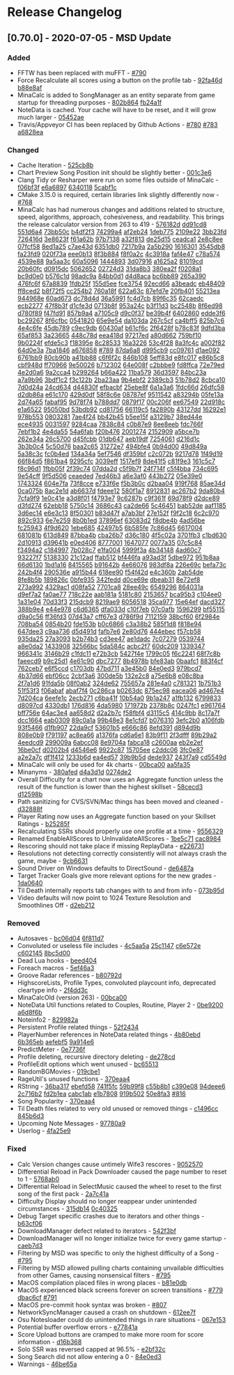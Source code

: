 # Release Changelog


## [0.70.0] - 2020-07-05 - MSD Update

### Added
- FFTW has been replaced with muFFT - [#790](../../../pull/790)
- Force Recalculate all scores using a button on the profile tab - [92fa46d](../../../commit/92fa46d3b102abc8b405c0dec530da210b80bf32) [b88e8af](../../../commit/b88e8afdff995a91c7d7dfbf0a6d5427ee0b434d)
- MinaCalc is added to SongManager as an entity separate from game startup for threading purposes - [802b864](../../../commit/802b864005d569134ccb75803ce6e623fabb74c3) [fb24a1f](../../../commit/fb24a1f8c9fa7bc000bf07f9ddce977598d0f385) 
- NoteData is cached. Your cache will have to be reset, and it will grow much larger - [05452ae](../../../commit/05452ae53893e3534f4b8a88511118ea27c8da3c)
- Travis/Appveyor CI has been replaced by Github Actions - [#780](../../../pull/780) [#783](../../../pull/783) [a6828ea](../../../commit/a6828ea45242d319795e9ccba84c1280956fadde)

### Changed
- Cache Iteration - [525cb8b](../../../commit/525cb8bc7b87bfdeb08ab3981096eb56bed5c9f4)
- Chart Preview Song Position init should be slightly better - [001c3e6](../../../commit/001c3e68ca0157661df79dcfd156109345219da2)
- Clang Tidy or Resharper were run on some files outside of MinaCalc - [f06bf3f](../../../commit/f06bf3f296cecc54fdce40ab943b7ee7a3c17414) [e6a6897](../../../commit/e6a6897ededb919a4e1ef0174f0771be71636524) [6340118](../../../commit/6340118f92073936a3cce05f34b4f1571109a813) [5cabf1c](../../../commit/5cabf1c7701695b4d874063ead8bd2b49dc834e8)
- CMake 3.15.0 is required, certain libraries link slightly differently now - [#768](../../../pull/768)
- MinaCalc has had numerous changes and additions related to structure, speed, algorithms, approach, cohesiveness, and readability. This brings the release calculator version from 263 to 419 - [576182d](../../../commit/576182dc414e343dcd1a779d87e75a95bf82479d) [dd91cd8](../../../commit/dd91cd8c30a2f63b2a2dc42a74adfe38ace05d9c) [551d6a4](../../../commit/551d6a43be76c5606dc210b76264066fcffd3f5b) [73bb50c](../../../commit/73bb50c9e1e707ce9f32c52c180c559578af6c34) [b4df2f3](../../../commit/b4df2f3240916b7a5bc1041e5a1c2ea826ff8ac9) [74299a4](../../../commit/74299a4fae865125be6ba207649b17962cce8084) [af2eb24](../../../commit/af2eb24c1d31da0f914cba077556b78052906994) [1deb775](../../../commit/1deb775035d4b841142b3b739716321d2e87c59c) [2109e22](../../../commit/2109e22ba22fdc504cf8f2383c5735b2a39c75b3) [3bb23fd](../../../commit/3bb23fd8d6f3a0252a591faf1d48e8394d65a2ec) [726416d](../../../commit/726416d8b4818f457508c1846ffa35ac7cfa9916) [3e8623f](../../../commit/3e8623f6f7ff684f84b90e330d6eef50ce599f91) [f61a62b](../../../commit/f61a62b5198caef150d254c144279e00b426f3f7) [97b7138](../../../commit/97b7138d1b9c75080ca2a25404600140b350a7f0) [a32f813](../../../commit/a32f813929d6770ff6ecbed8f985c12fd0530a4d) [de25d15](../../../commit/de25d1502b23aa23f31f7bb3bce20d491f14afd9) [ceadca1](../../../commit/ceadca1ed03326a0b3ab077001e38aae65b05192) [2e8c8ee](../../../commit/2e8c8ee27bc6065aebd4aca5214d428f78576f31) [07fcf58](../../../commit/07fcf582e956fc46b041b2af127d535c5650651f) [8ed1a25](../../../commit/8ed1a25159d0af78c6d4dc27e495593da2d7afbe) [c7ae43d](../../../commit/c7ae43d66878b8d179f0d529aa86d982154538e5) [6351db0](../../../commit/6351db052d205660db831c76a55db8d657ba860a) [7217b9a](../../../commit/7217b9aba0d3dfcfd307ebc5aba0c1b58a22fcf3) [2a5b290](../../../commit/2a5b290cbefc04b4acc3bc32e295ab0d866f6245) [1616301](../../../commit/1616301d33f1890cd2fe7ffe9c6745b82b3e6fae) [3545db8](../../../commit/3545db8706f0af1b925a2a354706e60aee335a20) [fa23fd9](../../../commit/fa23fd9d79c147fcc57625a52825699665e5db31) [020f73a](../../../commit/020f73aadf321646be20d04951c3b852f79374e0) [eee0b13](../../../commit/eee0b131ee35ea0a0706561f0d0373d0969e856f) [8f3b884](../../../commit/8f3b8845ecd23dfc9fd5a64f8a58d46f55c3fb92) [f8f0a2c](../../../commit/f8f0a2cc6a9de18d2baf7237d707912c15dfef75) [4c3918a](../../../commit/4c3918aeabc662cfef4bb15db37684386a7c8328) [faf4e47](../../../commit/faf4e47c23a5d33324a7ef75fdea37a7f13d93ac) [c78a574](../../../commit/c78a5744a1c1baa91913bdf42fe174d7803500f0) [4539e88](../../../commit/4539e88ac4f23361fc42a621d3a9f1eac11956d1) [9a5aa3c](../../../commit/9a5aa3c8ea7ec742e39688bba279dba388184fb1) [60a5096](../../../commit/60a50968da0cab614689d15e9b9e7e01aae00f64) [1444893](../../../commit/144489311c4407078f0fcb968fd6ad525a70d28c) [3d07916](../../../commit/3d0791614112c88909d467ba21a5ae3f6a7fe584) [a1625a2](../../../commit/a1625a2ce383684300925efacbc89a5842ea91ed) [81019cd](../../../commit/81019cdb1d9b98bd7b92715911aa5c8b790edb2e) [20b60fc](../../../commit/20b60fcc5db4b712fdebafaf0b63772b97ca593f) [d0915dc](../../../commit/d0915dc0cdff8346533b2fbd13e45bbcf21c27f0) [5062652](../../../commit/5062652171469da67feda08a955f520f117453ac) [02724d3](../../../commit/02724d3bb65b7c2687cf821b1597e1080fe69578) [31da8b3](../../../commit/31da8b3de8156330cfd0f9e28fe1b6358adba325) [380ea2f](../../../commit/380ea2fc4e81fbd67ecdd182beab8e6fbdc1bd5d) [f0208a1](../../../commit/f0208a1bc0ae0facaa5552f67dec4e7da27ab1ce) [bc9d0e0](../../../commit/bc9d0e097f4aa14f49984fa54cf8139ebaacf0ba) [b576c1d](../../../commit/b576c1d5910f618367d048e6e33bc450de990180) [98adc9a](../../../commit/98adc9a513eea8b551e86239a83070a9a1b8c452) [84bb0d1](../../../commit/84bb0d156ff86054267654c62e508edeb2303089) [d4d8aca](../../../commit/d4d8aca935e0c3f7a4a004506ef782b369ee1e8a) [bc6bb89](../../../commit/bc6bb899aa8aebb4e78c202d2d31a7aed86549a9) [265a390](../../../commit/265a390e84da1eea5e0bce06f47e6a228114a280) [476fc6f](../../../commit/476fc6ff45f116d74312669db1e1c927e2d6f676) [67a8839](../../../commit/67a88395026a84597d2c5f34565a97171030e4a1) [1fdb25f](../../../commit/1fdb25fc84e4731444b68affc80bc3aaa367e6b3) [155d5ee](../../../commit/155d5ee77e8927e4b0843c18fdf6b3863461868d) [fce3754](../../../commit/fce3754066d710f08d51b5bbc04b546b1415419a) [92ecd66](../../../commit/92ecd66d0f2802c827b6b44a4c76379884264403) [a3beadc](../../../commit/a3beadc1c5561b1d04df6b476c61a5bb8747f19e) [eb48409](../../../commit/eb484094fd2e41ae6fc1f810f687e574e6181239) [ff8ced2](../../../commit/ff8ced2f964dbb736fe7402f52739be9dc3359ce) [b8f72f5](../../../commit/b8f72f596f0306c2e2cd5da0f9a5f84f9ce4423f) [cc254b2](../../../commit/cc254b23ee8ba83eb7cff7e84cef1c84db17c7e2) [760a18f](../../../commit/760a18fa2232a39326687370138e58e0905f41e7) [622a63c](../../../commit/622a63c890ce106e3bda1fa0390de88042843983) [87efd7e](../../../commit/87efd7e3160c80b8a105a09ba794241dbd49bf12) [20fb401](../../../commit/20fb401cb66b928f48f2ddcdec7d28fcb257b392) [55213ea](../../../commit/55213eadb1bbf604f35a507a736b064ca0a3ab1f) [944968e](../../../commit/944968e3c0a662289fd283f3bc5ff58241d406a8) [60ad673](../../../commit/60ad67309bd56f618ed405077b62bf10e27621c1) [dc78d4d](../../../commit/dc78d4d692ab791f28264f1bb7848cb4f1c4f94c) [36a5991](../../../commit/36a5991b08bb8c5161158fbfb314524ce97dc6e9) [fc4d7cb](../../../commit/fc4d7cba34cf72eacdb378595004966c59565309) [89f6c35](../../../commit/89f6c35c642273c4d6e22031c2d146bfc2e460bd) [62caedc](../../../commit/62caedc5bf4eb5f009bf6ace09a7277ceb15f8c0) [ecb2277](../../../commit/ecb227727ef9af39f50c92b7230b51dca6ee432c) [47f8b3f](../../../commit/47f8b3fb2b47a96827f763b52fd5e31bbda85db8) [d1cfe3d](../../../commit/d1cfe3d48e437183475d14e471b50986de75cb37) [0713b8f](../../../commit/0713b8fbb26f152767a59d5ea6d7d9e6e8171d52) [953a24c](../../../commit/953a24cf79ea0ce234ca1b56ed9d5cde7198a959) [b3f11d3](../../../commit/b3f11d3419d115647a889d0203ccb411ddcfb8f7) [bc2548b](../../../commit/bc2548b9155e7d4283c48923eda8d08f40d35a4d) [8f6ed98](../../../commit/8f6ed98e87afdf1b22453bdb75d7a7fcf748cbca) [d780f89](../../../commit/d780f895250756672ca31bbf92985c68e3614bbb) [f47fd91](../../../commit/f47fd91811065b92ed359e54e0aa5bab3087ccc6) [857b9a4](../../../commit/857b9a4f4b8ff681cb990dcba5596150cfe9a7fd) [a7105c9](../../../commit/a7105c952dbb5bc274eca87612359b08232682ad) [d9c0f37](../../../commit/d9c0f373c1435688984a9421ceed2794fbf54e97) [be39b4f](../../../commit/be39b4f92b1c73fc3faaf1401f221150872fb385) [6402860](../../../commit/6402860b1323cdae63602f3cba0a978528f41707) [edde3f6](../../../commit/edde3f6ca3ef648f4346615d06d430f1fdc1044d) [bc29267](../../../commit/bc29267b5bbd3e994002ed9e3de7ff3ae5adfdae) [8f6cfbc](../../../commit/8f6cfbcf7b9d816d18df08fe0815facb780b4488) [0541820](../../../commit/054182045431986a8d180f4e29995018821bc441) [65e9e54](../../../commit/65e9e548a4dff3be847a5b2c15fe1decb381c1f6) [da103da](../../../commit/da103da735a28408602ad01f08baff44320bb406) [267c5cf](../../../commit/267c5cf403e4c3a5ef1278395a8e48ff9b60c56c) [ca4bff5](../../../commit/ca4bff57df97d7874e4a73a8bf6023cf0f5402cb) [825b7c6](../../../commit/825b7c6aced8a5746cb7a8720dcbc5b7513b7fb4) [4e4c6fe](../../../commit/4e4c6fee6b9a4884ceff5dd4f936e71dec1626a2) [45db789](../../../commit/45db7890a005030ea9acbf8d8b64a7c3a788c7f2) [c9ec9db](../../../commit/c9ec9dbaba7b5057dcd742514bb0b93520b36748) [60430af](../../../commit/60430afc6b7d7b0e77f6d997460ac78791423e52) [b61cf6c](../../../commit/b61cf6c0956ebc68fc86d2fcafdb9d5fdd93bc68) [2f6428f](../../../commit/2f6428f9e8ba1469284071f8a712dace8de9320a) [b78c83f](../../../commit/b78c83fcd4f24c6d4c654c49be60e38cdcb36823) [9dfd3ba](../../../commit/9dfd3ba16c2d641dc77b43acb9e1e10482e4e76d) [65af853](../../../commit/65af853cc6ebf0ce6eaabe8f4b2aa90ee6fee7f1) [3a23665](../../../commit/3a236651bb75823216a88f9545c78237bc1b0103) [448c78d](../../../commit/448c78da4673e7db117fd1b5c9cf85d7a678417a) [eea418d](../../../commit/eea418d9d2ab8b1261d7a830adec4bf130edc386) [97217ed](../../../commit/97217edab6177af0f86ad074608ef81201b7fc31) [a80d662](../../../commit/a80d662135aa6f2973b3a5ba260f87885987de1b) [759bf10](../../../commit/759bf10a44c184fb5554e5605ae9c3067a50b885) [9b0224f](../../../commit/9b0224fe00f5498ce3071868d7314c0d5cf3dedd) [efde5c3](../../../commit/efde5c33f3a5b560cbacd7f1f067b18a50ebc99b) [f18395e](../../../commit/f18395e30efe7be0feb5e9ccc94284a36e3e8d03) [8c28533](../../../commit/8c28533e123f8cbfe7a92723f60e3804a53eff57) [16a3226](../../../commit/16a32261116f5845037131584c63d302f559d567) [53c4f28](../../../commit/53c4f283e1d73bd5a70c6542fcb2babc81b719ef) [8a3fc4c](../../../commit/8a3fc4ca42f9f14f2ce666586f2ce020e484497e) [a002f82](../../../commit/a002f8268eed0942bb3dbf08cc68677f500a9ed2) [64d0e3a](../../../commit/64d0e3abbde6f8538b13b5a9544f8244e59dea3b) [7ba1846](../../../commit/7ba184641c5c2a4feef6e1b49e51d98f5b34f2ec) [a676858](../../../commit/a67685857db4d4479fc4b5ebb166389badb7cacb) [#789](../../../pull/789) [87da6a8](../../../commit/87da6a82eb84f761dbf6f4c7a10ca91a8034e392) [d995cb9](../../../commit/d995cb9372c483303b882c6e6c61c364b485f365) [cc09761](../../../commit/cc09761e68e2ad39618ee2f02f953635ee96976b) [d1ae092](../../../commit/d1ae092015d67a5c40c0f5fb5685a6658ad64c75) [6761bb9](../../../commit/6761bb9763baa30f72a617b645bd9015759862e5) [80cb90b](../../../commit/80cb90b978b1e767762c7e215c6bedffc5a75082) [a41bb88](../../../commit/a41bb881516632f69d274a49c0b4fb956fff48b2) [c6f6f2c](../../../commit/c6f6f2c3ce2a6017d45825026cef64e4576437fc) [846b108](../../../commit/846b1088e1f713f3fbbaf776f459466a68b80f82) [5eff83d](../../../commit/5eff83d3558c654c831b4a2f9693b38c8d9ede55) [e8fc017](../../../commit/e8fc017d24ef143331e4894d11d7d852dffeaae1) [e86b5c8](../../../commit/e86b5c83dcc55c8fe53d3c6ea93b949df5bed734) [cbf948d](../../../commit/cbf948d1dff5c469aeb9046326cb1137992ce096) [ff70966](../../../commit/ff7096675c09e1381090641d84f3a2c64d2e5b82) [9e50026](../../../commit/9e500262bdd0237134a2955930585d9525ab8ff4) [b712302](../../../commit/b712302eb58874fd213245bdd52b38b0eb0b37ff) [64e008f](../../../commit/64e008ff0ba18ca4fce6e49b574ffc9d9b5d9297) [c2bbbe9](../../../commit/c2bbbe92b061264da2e22e792419c690e53b782b) [fd8ffca](../../../commit/fd8ffca6361f157f3bf36829bff7ecb28e29b04c) [72e79ed](../../../commit/72e79ed903644a705c0eb4b0b6057a094afb51cf) [4e2d0a6](../../../commit/4e2d0a63031d3710d3250e269ae14c04020d8dff) [9a2cca4](../../../commit/9a2cca42ba209f2305906a31e03b77b885688f72) [b299264](../../../commit/b29926426586b9399daadae626242002ceda6c62) [b66a422](../../../commit/b66a422c35a0c1897ecb9deed2418544c79e5e6f) [11ba579](../../../commit/11ba579b0e960c003ea86dc3e0034b9b21beed43) [36d3597](../../../commit/36d3597886e8838f4ff7bf51820a0e68dfb92487) [84bc23a](../../../commit/84bc23a64b0260e8171c9381e86d4c9f7803b060) [a7a9b96](../../../commit/a7a9b9611bc142152da47abb7e8058d41aef97cb) [3bdf1c2](../../../commit/3bdf1c28626d245c3c44f6ea9938ed62422033aa) [f3c122b](../../../commit/f3c122bcf33c6a389498b33a835821551db02414) [2ba23aa](../../../commit/2ba23aa6a20cc0a6ece5fccea90c83b61f123d4f) [9b4ebf2](../../../commit/9b4ebf2c4ef69cbe7b25529bb3df1a4487df5243) [2389cb3](../../../commit/2389cb3dcd3328a1f7269fed1f29eadb92bb8413) [51b78d2](../../../commit/51b78d2c82dd8beab6be0453b1f03b9220e424a8) [8cbca10](../../../commit/8cbca103664c1c2cd43591bba45045d141f1e233) [7d0d24a](../../../commit/7d0d24a2a16dd997bff9a4ee0af07c46c37686d6) [24cd634](../../../commit/24cd63497ace70c9456baf89a74751c1e24534b3) [d44830f](../../../commit/d44830f04ebb65321d05b3feffca8c013471bf2a) [efbacbf](../../../commit/efbacbfda68a82201afc281b01eb7cbb5e1be85f) [25ebe8f](../../../commit/25ebe8f62fc9f047247b657767c079bc1873b42c) [6a1a3a6](../../../commit/6a1a3a6a5af67e125b04059aba394451c83c3ef9) [1fdc66d](../../../commit/1fdc66deaeadc59e610a72d0e1be2c15f9431bbc) [26dfc58](../../../commit/26dfc5811dd8b60bf980f73f6d1019583d754585) [d2db86a](../../../commit/d2db86ac213b726ed3180605f541c4f6c51a8c88) [e61c170](../../../commit/e61c17054c2d3e51098af79ea7769b92999318c3) [429d0df](../../../commit/429d0df8caec895fe202ce09365d55c97fb7caf5) [58f8c6e](../../../commit/58f8c6e1782c3b70597283089f64033eccfaa3d1) [08787ef](../../../commit/08787ef9a580bc509ce64d0db0af5006400c438f) [9511542](../../../commit/9511542d5a154123a4332551370530f5545da618) [a83294b](../../../commit/a83294be60ac65f92615c2d9460aed0824e5bd5b) [05fe13a](../../../commit/05fe13a909f4df6295faa6b5e6be4f3e7f5cef9a) [2d74a65](../../../commit/2d74a658552f2721e19c0db6b32489499186b59e) [fabaf95](../../../commit/fabaf958e1026fefecc2903e18f844358ee3248d) [9d78f74](../../../commit/9d78f74347d8af645b794aef5bc92385805296d8) [b788dd7](../../../commit/b788dd7d8dc6a62990012fbbe93ca811297b41e3) [0879f17](../../../commit/0879f1745b466746d9dec08fead165cbada39e6e) [00c206f](../../../commit/00c206fbb5a953775adb996c2a1c3009fe8fddac) [ee67549](../../../commit/ee67549636f1a580f6c74ddfa85452c149003895) [22d918c](../../../commit/22d918ce73a4b474394528014be5c0933400acba) [e1a6522](../../../commit/e1a65221c3f1a039e6eec2bde84caf1abab2fa61) [95050bd](../../../commit/95050bde2aae93512b6fb390076452d7013a741d) [53bdb92](../../../commit/53bdb92a5bef508296b07bcec12d462a34473779) [cd81756](../../../commit/cd81756d8f53b0501aa2fc83586f7f432d6173d4) [66119c5](../../../commit/66119c5f81715ae26f2deb732ec999e06cfed7ca) [fa2890b](../../../commit/fa2890ba3792e365d2253630c98b0a32547ee5b1) [43127dd](../../../commit/43127ddbc87b29fd4cbf880335f9728f1471a696) [16292e1](../../../commit/16292e13bcd71d74d5573a87bd32c22ab02d01a7) [978b553](../../../commit/978b5530f39d7ced59546e67343d24a7cdf0c3c5) [0803281](../../../commit/080328188d6f72375b717ee7bea922a9ca44b656) [7ae4f24](../../../commit/7ae4f24c372ed6d3ae090475fd48d3170eeb10c5) [bb42b45](../../../commit/bb42b4583699abc142d72f0f80d1c4f1ae292a1b) [b5ee15f](../../../commit/b5ee15ff1da09d1c0ec8fcc73e782f554eb35748) [a3129b7](../../../commit/a3129b72ef7eb22cc99ae1148ffde7ab8fb65d7a) [38ed44e](../../../commit/38ed44ea79c692a77a05dcdfe3fe39ca29221865) [ece4935](../../../commit/ece4935be5aeca08a4656939e4fe8c3a19637eb4) [0031597](../../../commit/00315976b440e387992ca54bc92b8f116efc85a0) [9284caa](../../../commit/9284caa737c1c37ab267e7ad7fc905bae6a0b590) [7838c84](../../../commit/7838c84296f3b565b078687faa01f690e4b65dbe) [c0b87e9](../../../commit/c0b87e98ebd5599b9d9f23b2653e3c12fcaf73f0) [8ee8eeb](../../../commit/8ee8eeb22917d8df232017d43ba391807346faea) [fdc766f](../../../commit/fdc766f40814380ff10a51fa0d04e99e2d4c7329) [7ebf1b2](../../../commit/7ebf1b2b9256ed6766cd32af8e6eaa2849703da6) [4e4da55](../../../commit/4e4da55099ce6bad8b8668044b306128384bc11a) [54a6fab](../../../commit/54a6fab9af5b99c912287c0396989f0477707456) [f20b476](../../../commit/f20b476e1346a8b03b1be57850c00f6644716a41) [2001274](../../../commit/2001274c657130a6c8f991aedbda8514acee6528) [2152909](../../../commit/2152909dac3d370f503228ef5b0cb404bdc37451) [a5bce7b](../../../commit/a5bce7bb125fd9a9ff7894159293edd9a0e96dd0) [262e34a](../../../commit/262e34a0f5de41da705a785b1f05d5b21f3a53ab) [26c5700](../../../commit/26c570036e13c1adfedd385eab4a3a543707f52a) [d45fcbb](../../../commit/d45fcbbf8d3853d8611adeeb01e1e15abf7c5d86) [01db647](../../../commit/01db6473c772a15c8c92827f43c36fe1cb72f22d) [aeb19df](../../../commit/aeb19dfa42a73e275fa62c58387f8fab9e170173) [7254061](../../../commit/72540611397ea88108f98f781c6d8c0beaae0ddf) [d216d1c](../../../commit/d216d1c58d47a874cad74bde783c0de87b22434e) [3b3b0c4](../../../commit/3b3b0c491675eb2c133fe17595d0d152cb81b73b) [5c50d76](../../../commit/5c50d767a5454126aa3094d69a1f76c86941fa7e) [baa2c65](../../../commit/baa2c65cb3aad2e99e20184956278422c2fd9cc0) [31272e7](../../../commit/31272e7b637b11e1e8238c2d49ff8833d58f6aec) [494bfe4](../../../commit/494bfe4239f86139b9ff120151f409df403fa5ff) [0b94d00](../../../commit/0b94d00ba39d256058a1d31d7a59ac41d9419809) [49d849a](../../../commit/49d849ad5fbff079fb19771fc0410f5f7dea3371) [5a38c3c](../../../commit/5a38c3cb7a7502e0dbebb19b90ae6745314feaef) [fc0b4ed](../../../commit/fc0b4ede878e653926d90913bbb63d5a3401215f) [134a34a](../../../commit/134a34a6bb93e3b82b12739def452fa26c2275b8) [5ef7546](../../../commit/5ef7546b48a1496e1140fa3fd0a5c425176a25e2) [df359bf](../../../commit/df359bf30abc9231c3c1939e710a9d9a03fe0af1) [c2c072b](../../../commit/c2c072b038500dc1e8ec403b9382da186c624c08) [9217d78](../../../commit/9217d78ae8df0ee308f8d1f1c821df0dba9e06ec) [1f49d19](../../../commit/1f49d19154631e2af005c988a32b702f68a28129) [66f84d5](../../../commit/66f84d535ac3897d035fdd458f46b8cbd38052ed) [f861ba4](../../../commit/f861ba448792505b4fa9041820b2214055e027d2) [9295cfc](../../../commit/9295cfcdbafebd459631f6fecc1e12942fc87db7) [3039eff](../../../commit/3039eff3783a792c2f3e49b2b8a2e02c1c1248fd) [1517ef9](../../../commit/1517ef9e3beeb9e961856047942807036b7506c5) [8de41f5](../../../commit/8de41f5f732c49e56b182d2b8bc929f3a1571da1) [c81f9e3](../../../commit/c81f9e3f6039bf82540ac77dd815391641a621e2) [161c5c7](../../../commit/161c5c761beecb87d9f25ba86a7d7a168f9cf9b9) [f8c96d1](../../../commit/f8c96d1beb9dbfb43473b2553843def8e8787348) [1fbb05f](../../../commit/1fbb05f61bcdc7454211d22d995648a640a2f0b2) [2f39c74](../../../commit/2f39c74eaab5ef571c637537e1dde672adaefd17) [07dda2d](../../../commit/07dda2d2c2b379a0485266b506ca782117e80895) [c5f9b7f](../../../commit/c5f9b7f64e2ea4b58e270b8c6703f2a6acf55c12) [24f714f](../../../commit/24f714fe6301c7ad48a346f6f9c12f773c903ee8) [c5f4bba](../../../commit/c5f4bba97e135e779079e95648fcb5af2593a80a) [734c695](../../../commit/734c695901e5db6e9ffcb76c23f05865d8490d4b) [9e54cff](../../../commit/9e54cff60b5c9654c188e853307b693fcd557668) [9f5d506](../../../commit/9f5d50617eeeee9223d04f32ca2eef3c3ef73396) [ceaeded](../../../commit/ceaeded5bd9a9affe6b16db3603838425ed47047) [7ed46b3](../../../commit/7ed46b39f0b98ec2e6d1867c281a0707d316ba28) [a6e3af0](../../../commit/a6e3af0de920d7a2a556f979e6f970807abf68fe) [443b272](../../../commit/443b272cc50266ffcb20f0751f140733c881e494) [05e39e0](../../../commit/05e39e0810f1352e94adef4fa9bb246eb12bbb4f) [1743324](../../../commit/17433247d32223781c7e42445cd81ccdf520a290) [604e7fa](../../../commit/604e7fa1da289a78f9c19714b1e36c82901516ea) [73f8cce](../../../commit/73f8cce8a2a3b9745b72bdded854247f026f00e4) [e733f6e](../../../commit/e733f6efb635023ca64f75d91672fb69b73e631b) [f5b3b0c](../../../commit/f5b3b0cb4057921f4d926251d8beb9494a0d10c2) [d2baa04](../../../commit/d2baa0409cd562fc532c9ccaed29da56a108c6f3) [919f768](../../../commit/919f7681371998db6a974e6eec16951615336009) [85ae34d](../../../commit/85ae34d22e56ce62a69d4beb129e2f90d7ca722b) [0ca075b](../../../commit/0ca075bd12c9c4cdcc59035577eab844ccb63be2) [8ac2e1d](../../../commit/8ac2e1df3f484fb9f7e883496c9941f09d1188eb) [ab6637d](../../../commit/ab6637d0c47ee164bfd1ab0406debe3033f278c3) [fdeee12](../../../commit/fdeee12361b9bf07f697595fabbb8652fd3c963b) [580f1a7](../../../commit/580f1a72521b84f17fd8454f49466a4e6139aa4c) [8912831](../../../commit/8912831d60459c084dbde603d314d6c0a204dd6e) [ac267b2](../../../commit/ac267b2d43ba98e86a649878e1e84065d678f397) [9da80b4](../../../commit/9da80b41b0f9314cdb8a832e54918a251f19b834) [7cfa9f9](../../../commit/7cfa9f9915bbb6b4a46ab816b513c002d06b7676) [1e0c41e](../../../commit/1e0c41e1ceb9a61153ba788f514a92b888ca8a1c) [a3d8f01](../../../commit/a3d8f013bfb4eae7ad30478768b81d283cf9ab57) [f4793e7](../../../commit/f4793e7d57af71815a209ef81b4782da01c02880) [9c6287b](../../../commit/9c6287b198c26ccd941252878763fa0aeeed0cf5) [c9f361f](../../../commit/c9f361f39e9442c483b86f936e7e05f29f61a493) [69d78f9](../../../commit/69d78f904f25579e552cc8223a4b23208e4807ad) [d2dce89](../../../commit/d2dce89937086b8f3ee063f66ac0bf90eb8c85c5) [d3fd274](../../../commit/d3fd2749f017777bd21c58e2ceed86abf9be7c7c) [62ebb18](../../../commit/62ebb186a515115f452a87a0ad622a6288492957) [5750c14](../../../commit/5750c14b1fb07b136435ac687ba8a6d7b660fadd) [3686c43](../../../commit/3686c43313910a66b65454b43c06b153c4bad6e8) [ca2de66](../../../commit/ca2de66d943c13d49497757c81e00f0d885550a2) [5c46451](../../../commit/5c46451a71c7118388b405db93e10302d32bd7f4) [bab52de](../../../commit/bab52de0d330197b733d4fd5d26956518bc33983) [aaf1185](../../../commit/aaf1185ba3f79c2227e18afaf92391bfccadee04) [3d6ec14](../../../commit/3d6ec14a1aa1bfa843c2d90602a0f4bc7812416d) [e6e3c13](../../../commit/e6e3c13f4a1ddab069513dad3df7e1c99c9f1517) [8f50301](../../../commit/8f503017eedb8a13903299e75a4281f35e9ee9b4) [b83d47f](../../../commit/b83d47f0a2c339422ebd9d1e4de5b6facaaa5e38) [a7ab3bf](../../../commit/a7ab3bf3fe6510911b75a2f82b037e855eab4c95) [27e152f](../../../commit/27e152f84be117b13d72aa48ba0aafdaffc5614e) [f9f2c18](../../../commit/f9f2c18c913a63280ec2f254e2842b2db372a941) [6c2c970](../../../commit/6c2c970ecf01b8489a5ec5c7f2a30e4639c8a591) [892c933](../../../commit/892c933322686a49c34fa1506b0059340a366201) [6e7e259](../../../commit/6e7e2591ad1613f7888af7984a2f91d5431b3321) [8b0b1ed](../../../commit/8b0b1ed65765f810039c232ef45db4f22c758628) [37896ef](../../../commit/37896eff837c532c53759ae7a55693892ca5ee04) [63083d2](../../../commit/63083d29490b78d4797be6b629ee274cfd46b349) [f8dbe4b](../../../commit/f8dbe4b8ab361a04a49cece37c8c19e1d92d55b0) [4ad56be](../../../commit/4ad56be9f5eeeb32eff62fde6b6bf26328b09688) [fc25943](../../../commit/fc2594302c7b4000257a6be5d0fa904543244674) [4f9d620](../../../commit/4f9d6201bafc392752ae64a31deec86552c7a5a9) [1ebe685](../../../commit/1ebe685ce42a66887619df416bae0603d2d8f01b) [42497b5](../../../commit/42497b585845305b34967718f7cf36b7f9e2d8cd) [6b585fe](../../../commit/6b585fed1f561b6c81d5f0df6c8d6eeb944bde96) [7c86d45](../../../commit/7c86d45d31bb8b37e41c733158be1e5546319835) [6617004](../../../commit/66170046e3636a069bfa6191673e57b7afd0c051) [681081b](../../../commit/681081b842aee0eeafbdae0e0ed97aa972dbcc58) [613d849](../../../commit/613d849ddfcc9c69d0f7bc042daa1ac5b78c91b4) [87bba4b](../../../commit/87bba4bbacf4614d042a93644a0bcfaa25e5fa0a) [cba26b7](../../../commit/cba26b7a122f050e1830af21286a57e9c533fbe7) [d36c180](../../../commit/d36c180e3e3a7bf5e1dcecd8c5775b211d8a4088) [4f5c02a](../../../commit/4f5c02a4260dcfad0ed4a3bdfdf3111ef0748094) [3701fb3](../../../commit/3701fb35a4ee0b29fb787254cb909d2d1e74df88) [c1bd630](../../../commit/c1bd630a0fe97f1b9b22058511cdec4e98babbcf) [2d10913](../../../commit/2d10913d081296757e700afb5329f2ed96104e9b) [d39641b](../../../commit/d39641bba3d4bd790efd07b3a2d0f47bb975f19d) [e0ed406](../../../commit/e0ed4060a3a4ba309d52d757624ce70901c84edf) [8777001](../../../commit/8777001dbdc8b7c733933aede08c8088f2c01e35) [1647077](../../../commit/164707747a0ce68f6279e130fb8c6196c2d1f038) [0077a35](../../../commit/0077a3506fb08ff6fcf0cfd6643fd4d02566eed7) [07c5c84](../../../commit/07c5c84c363297bedc5858dc92cb8a38d3c6c16c) [f3494a2](../../../commit/f3494a26d72193e6880565ca914303290c69b451) [c184997](../../../commit/c1849974335ff768e3e64f170ea7d5041fd55da2) [7b028c7](../../../commit/7b028c799d1ae097fbb6871c184500a4478e1d99) [e1fa004](../../../commit/e1fa004f1ba2113783ff189bc322690d035fc966) [5999f3a](../../../commit/5999f3a35b5938927237bcd06ff0cc4b5a70e147) [4b34148](../../../commit/4b3414802153ebaabf1397fe266ab4978cfcf32a) [4ad60c7](../../../commit/4ad60c73606adcb3e083e3560b61bdba9fe8a723) [93227f7](../../../commit/93227f73d835aacec14bc2b0698fe0da6844c064) [5138330](../../../commit/513833049a491dedfb03c3f6878048482f30ef74) [21c12ad](../../../commit/21c12adc90a4e6e693f0c147805f00040c2a219d) [ffab512](../../../commit/ffab5125323a15317337619a359f608ee6ccfd60) [bf446fa](../../../commit/bf446fad8064e4c93b997c0ca61ba9ad18868d26) [a93ad3f](../../../commit/a93ad3f62e81990602c914f0fa489fa5a6b6e161) [5dbe972](../../../commit/5dbe972dc841b8c35363f50294c0c5398bed1d41) [951b8aa](../../../commit/951b8aab6fac37b376e5992261e8171421725e96) [66d6130](../../../commit/66d613002b943cfaeb92f5a1b5fa83e484dcc73e) [1bd1a16](../../../commit/1bd1a1696be4719bab001045ea51d7bc62534eff) [8415565](../../../commit/841556512fbd2206bbacb07958f853df4587d7b8) [b91642b](../../../commit/b91642bf03ce58723982ed4e8d5892af2704caa0) [4e66076](../../../commit/4e660760a3dcef07ec49aa1e21d5e96fe537ca64) [983df8a](../../../commit/983df8af52b4a9c044de15c0f4a9631da14533c2) [226e69c](../../../commit/226e69cdeca2f7c1dfba0d12c119e5ef55b924f4) [befa73c](../../../commit/befa73c71682a07b371cae3805e805d34e1cbdd5) [242b4f4](../../../commit/242b4f48ab42acc00675963450ed37f96185e02b) [290536e](../../../commit/290536e1ed90c4e5b674d53241e1ae5ef481aba1) [a915b44](../../../commit/a915b4447a66bd3413cd6b51d678c7b22f80927b) [618ee90](../../../commit/618ee9080c4d8b387e6fe4038eaaeb4f3ca69c37) [f54f42d](../../../commit/f54f42dbe38e97980bdad61c9def1602e0621883) [e4c360b](../../../commit/e4c360bf058c360093243091b8aef35ace9cc8cd) [2ab54de](../../../commit/2ab54debca1586eb94ace49388b1ef70a1fdc60d) [8fe8b5b](../../../commit/8fe8b5bc3ffa8539c22a243edc0b7c0efe9a6ec0) [189826c](../../../commit/189826c642b6ac5d4abc3b464ae6c962865145b4) [0bfe935](../../../commit/0bfe935d455671b205c13e2de473122b857e94ee) [342fedd](../../../commit/342feddf8fbe808e0a265f0ad25c1ac2c0183e38) [d0ce69e](../../../commit/d0ce69e39f64053071649efb2c1c248aecc04b83) [dbeab31](../../../commit/dbeab312d7b8e958ae1f5aa457efa7e35fc83641) [8e72ef8](../../../commit/8e72ef8bd8577ee76554618c0613dcad56834527) [273a992](../../../commit/273a992d35963db3a81348fd508d8c89c408874a) [4329ac1](../../../commit/4329ac1e6285c4123b505e783ba779c6fcc927c6) [d08fa52](../../../commit/d08fa524307f66402f78aa0c4b05fc95125b9a99) [7701ca8](../../../commit/7701ca83dd342ee4dea76c96dfbb6e6c774201b1) [28ee49c](../../../commit/28ee49c2ff8146c156484a87cdfdc7454b4003e8) [6549296](../../../commit/6549296a64e89e5548e77e4b945654c8c976662b) [864031a](../../../commit/864031aa0413b3fe2af70f8d977243f48a872521) [d9ef7a2](../../../commit/d9ef7a2bb1b62f0808efc57ec4377a0419fc9b42) [fa0ae77](../../../commit/fa0ae770b3ed7300aaf1aa09120e5a62e045c9ca) [718c22e](../../../commit/718c22ef8bdd3e1835b0f3c303448ccd9ef86964) [aab181a](../../../commit/aab181ae1f869ba7b65d105db44a7147e269d0bf) [5181c80](../../../commit/5181c80078b7080b0562b59c74e62ffeca5d74f0) [2153657](../../../commit/2153657f6f6e0574a7a3566527725c85f8d89811) [bca95b3](../../../commit/bca95b36c241c3772efc16a8ee84959d2ceed7aa) [c104ee0](../../../commit/c104ee01ced35e3199cc644b6c94a9a97f58570b) [1a31e04](../../../commit/1a31e0457a99ad5cfc2fb5f2dce85c804f74be01) [70d33f3](../../../commit/70d33f39da6254ee3dff48892da7883a616917be) [215dcb9](../../../commit/215dcb9adb0e7cbaa14bbfb0fb025699ae137a41) [8219ae9](../../../commit/8219ae940f51397148039561667d4e13e3fda293) [6056518](../../../commit/6056518f70bd7aa0840af5f6e16d1d7c50cf260f) [35ca977](../../../commit/35ca97770a0915616258c03d690a8349554293f1) [15e64ef](../../../commit/15e64eff81e6fdc8483dd4a7f7d506d9910d76f1) [dacd327](../../../commit/dacd32799f1890c2ad038d7211651a4c788228b5) [388b9e4](../../../commit/388b9e44a668b702a22f2c32a4c0ad84caae3b3a) [e44e978](../../../commit/e44e978ff41b97ad1d6ac3cd9bdf4ed1e202ac71) [c6d6365](../../../commit/c6d63651baec11a51716cf444b1a2677b03635c4) [dfa033d](../../../commit/dfa033d4549fbd98474c7d7bda5cbb4e83f7d686) [c10f7eb](../../../commit/c10f7ebad53c5eedc0642d6298fc3eafbeda059d) [07c0afb](../../../commit/07c0afb7dce01972804a0faa28185de5f63e0b7b) [1596299](../../../commit/1596299b9293dcc033e4ad8c794889c997afe3b8) [bf55115](../../../commit/bf551150771c9b8171074f233196fa136aea5271) [d9a0c56](../../../commit/d9a0c56728f62f55b29e3528ea2b53f735ca14b4) [ff36fd3](../../../commit/ff36fd370333f4378a18c387483d374abf952a9f) [07d43a7](../../../commit/07d43a721fa932f2e7fcc9499902b03c4d06e87d) [cff67e3](../../../commit/cff67e371fa094bab9f6a83a4e33f6ca98e81646) [d786f9d](../../../commit/d786f9df82a140fc4a12c20d43440987227c1204) [7112159](../../../commit/71121595fa408c0da5ede4ec51d568277f886bac) [38bcf60](../../../commit/38bcf60ec3fc80747825442e77814b3d10d0685d) [6f2984e](../../../commit/6f2984e8903d872e540daa3d7a552550a94a2ad9) [708ba54](../../../commit/708ba547f9faf2b93e54da1203e37aa95c350837) [0854b20](../../../commit/0854b2027d2d88aacd2330caf80419119bfed805) [fde153b](../../../commit/fde153bc561b8f160243a646aaf955b66820847a) [b0c6866](../../../commit/b0c6866032f9349b765673a5fa824828eff5d43c) [c3a38b2](../../../commit/c3a38b243205842a0c02ec568f7c78c47791fbdc) [585f1d8](../../../commit/585f1d856e17cd00fa563589d464147f97660b2a) [f818e94](../../../commit/f818e9491304fe140f1bcddcc1b494a63306fc30) [647dee3](../../../commit/647dee3a858868417135549b3f1496d312c0c720) [c9aa736](../../../commit/c9aa73673692ed9a0f2773c263c4c1d45af6dba9) [d5d491d](../../../commit/d5d491d5ac88d716c8f75c608e525c9cc8c42fd5) [fafb7e6](../../../commit/fafb7e65311302b6b7565b9017d4dffad01d9c38) [2e80d76](../../../commit/2e80d76e42d6111baa9db8d6d657722df342cafe) [444ebec](../../../commit/444ebec36d1b7f020be66ad23a878e689159de74) [f57cb58](../../../commit/f57cb58f6b039fb997d3a0a334882b573ddb2b9c) [935da25](../../../commit/935da25a38c3f0622b3055402fe91a1fdef778fe) [27a3093](../../../commit/27a3093c4ab12e9e5d21d1dddc63f71dd69a91cb) [b2b74b3](../../../commit/b2b74b3ad8874f4ad4a2f157e6d4937a528864e1) [cd3ee47](../../../commit/cd3ee472a3eedfd41580c325d54e64c43e8595e4) [ae1dadc](../../../commit/ae1dadc6f8504d7c9800e92dd3cad6201b779ffa) [7c07279](../../../commit/7c07279ac96a5a231ea2732586368ea2a781d9fb) [0539744](../../../commit/0539744a31ea1a825ef09213a0a15e9d1b546db7) [a8e0da2](../../../commit/a8e0da20673b9906e1b275aeff5ed2132e1d1d5a) [1433908](../../../commit/143390877f2c635da67234bd4f55b64f81090de7) [32566bc](../../../commit/32566bc2de1878d9159c88b13dd7aedf25b296a0) [5da584c](../../../commit/5da584cd353a001c960fe95aa74f3abf3524374b) [acbc2f7](../../../commit/acbc2f72bdbc353f6dc9e903bc707b24fc5b36ac) [60dc209](../../../commit/60dc2093d9445c345fadd95d96f44324065ee46c) [1339347](../../../commit/133934752859257b06ab6b82145df3e93c51fc6d) [966341c](../../../commit/966341c9e45d569ff5c28a0fee5d804255f64b39) [3146b29](../../../commit/3146b290b05bdf2dc20a4fb4c17db5dfc83ed868) [c1fdc11](../../../commit/c1fdc11317c32ba3fcb6a600670421c5e048909c) [e72b3cb](../../../commit/e72b3cb2054739b739a99f030a99c834a3eb1d57) [5427f4e](../../../commit/5427f4e7a5fbb4623b4fd79e9e1c400e3964045e) [1799c05](../../../commit/1799c05bf6b71e9811299af001bf898b0d28747b) [f6c2241](../../../commit/f6c22411eb296f7ff0d578a9ba93ee2bb956791f) [68f7c8b](../../../commit/68f7c8b2ab3ff892154a62ac01f3cffc6e6488a4) [faeecd9](../../../commit/faeecd9c1e8900b61268fdd684659e2d7c5cf1a4) [b9c25d1](../../../commit/b9c25d18b97d8b75b14d07b421b6c8924bed1be5) [4e61c90](../../../commit/4e61c90f87a58ef217ac1ad20148cd863acb1c45) [dbc7277](../../../commit/dbc727736692e52f9cd2f8635a702bb1083d4c1b) [8b4978b](../../../commit/8b4978b928e512a1eb73b4669c15cfd44f5ddc2a) [bfe83ab](../../../commit/bfe83abd57b0630d1d84b74d9b5113f3cc7d5bd2) [0baafc1](../../../commit/0baafc1196d9ca528e60063a8b69a5980ff09aa1) [883f4cf](../../../commit/883f4cf4cdb2b209425d2ed6250d935cfa02fd24) [762ceb7](../../../commit/762ceb799da43010be271a4108ef0abdcbd9410a) [e6f5ccd](../../../commit/e6f5ccd48931de50a60ee2fbc582c6ce945281f2) [c1703db](../../../commit/c1703db492ea6da853d09f13499739c1e45a0f86) [47bd711](../../../commit/47bd711bf2acb3c804de8487c0b4fc9140798efe) [a3e45b0](../../../commit/a3e45b0ae03a3312f7dc04256b0ee4ea2417b262) [84e0ed3](../../../commit/84e0ed373de5509159ee8e574a0e7a005b3a8efd) [979bcd7](../../../commit/979bcd7b6010e592de4fb6cc9231cf67f7a7596f) [4b37d66](../../../commit/4b37d66f81c7fde2f7f42f29a2f5855ef3cb972c) [ebf06cc](../../../commit/ebf06ccadaf30563d6a131404d5809abaf3824d4) [2cbf3a6](../../../commit/2cbf3a62e54db55b9db6fc3a8c992a0049d283a3) [300de5b](../../../commit/300de5b074902d94418d6e7c343113a63d15a6ef) [132e2c8](../../../commit/132e2c8bedc30c5c3415860a91deed284d6cfeb4) [a75e6b8](../../../commit/a75e6b8c15ed427778e438011f87c854efdc73b1) [e08c8ba](../../../commit/e08c8ba4b434eac08bba6648348d54b760e2103d) [2f7a1d6](../../../commit/2f7a1d68f2f3c799a553cd93bc4c4ae1a4fac5ad) [91fda5b](../../../commit/91fda5b1a501fbf3be12ac8beb58a5e3400de610) [08f0ab2](../../../commit/08f0ab2741b5900932c1717805134c9d9116eb09) [324de62](../../../commit/324de623da8f2a6142f565fec030f8cf022a8166) [755657a](../../../commit/755657a806d84f058c359a8d59a14e23b6936d2e) [281e4a0](../../../commit/281e4a0b6f543b8b5716def91f7cadb3c67b5ca4) [c781321](../../../commit/c7813218a4ff3443c15e58b972fd170b3673b95a) [1b751b3](../../../commit/1b751b36052b421c017882be468268891ae12937) [51f53f3](../../../commit/51f53f3f45f28c7edd93921b69c357053201ce6a) [f06abaf](../../../commit/f06abaf78a9f476757ffc74b92cdd94c3f9496b7) [abaf7f4](../../../commit/abaf7f423fdc4693b1ea92e146c7ff37967b3443) [0c286ca](../../../commit/0c286ca74933212f7a4445207b9a87f1e1283964) [b0263dc](../../../commit/b0263dc1e82be1bf8607d2ee909bbc5a8522e33a) [875ec98](../../../commit/875ec98dad7b2b847de113ed24e38d004aa3d325) [eacea06](../../../commit/eacea062b67fee513468be424300f94b8a8f16f3) [ad467e4](../../../commit/ad467e4bec35488ee92391959b3761e174a4728f) [7d204ca](../../../commit/7d204cac7a164aa8a2d8796e54763a67a00dcb3b) [6eefe1c](../../../commit/6eefe1c04f91f9ffee38830ead4bda365814fbdd) [2ecb271](../../../commit/2ecb2714876747a8fe28827ff3e27bbd4d757d37) [c6ba41f](../../../commit/c6ba41faeb00e474895ec0d4dc644c3ec0fde612) [10b54a0](../../../commit/10b54a09142865b554677da7c9c19057f8514e56) [9b1a247](../../../commit/9b1a247637c93be1cf9e8e79843e0ffdccec3621) [a1fb132](../../../commit/a1fb132771fc6ac8c5034b2f95ab3e65ab999c14) [6799833](../../../commit/679983387eddfd732ba229a503a25a955c426ca5) [d8097cd](../../../commit/d8097cda2b6259ef279041f960cc1b63c92efdf5) [4330db1](../../../commit/4330db1f843e1c90a214fce00c02e947b14e2bab) [176d816](../../../commit/176d81652c7759e6003c9879352a7f501e3bfa6c) [4da5980](../../../commit/4da5980cb4a3f8ade2cd755c4d94b7ac08f85519) [171972b](../../../commit/171972b16ea87728e26a762e43559f8a92e90114) [2378b8c](../../../commit/2378b8c18410f388bb1e104076e98f4b7a5e5cae) [0247fc1](../../../commit/0247fc1c15418e463b7dfd91a3cd9e8390602543) [e961764](../../../commit/e9617641e9e240cb5cf2bca01678f60c923c96a8) [bff756e](../../../commit/bff756e59f2da0a93b1408a661fe79f8621ac68d) [64ac3e4](../../../commit/64ac3e4d7aec66b4fd9f38a607635857c3b023c4) [aa658d2](../../../commit/aa658d23857b331f4227a07e2b1c63b67a95812d) [d2a2b7c](../../../commit/d2a2b7cb4299a4c04b9fc227987755b47bcc378c) [f58fbf4](../../../commit/f58fbf4c32e39194b8ac3a82943d3e43acaa2f1f) [d3115c5](../../../commit/d3115c55a7b044aaf32b5701417d307c34fdf25b) [414c9bb](../../../commit/414c9bb044a98031685e647ff8719a2bd556b917) [8c17a7f](../../../commit/8c17a7f0a8b697817a1eae1cf6f31155701ea46e) [dcc1664](../../../commit/dcc1664248ed665304cd4c2e20d7ebbff8284c01) [eab0309](../../../commit/eab03093e884557512c39016cb11cb3bde137c4b) [89c0a1a](../../../commit/89c0a1a754d0dec25b56ca4313ff0763b78fb286) [99b48e3](../../../commit/99b48e31b040594593aabebf39ae65bee856f751) [8e1cfd7](../../../commit/8e1cfd7ca9a01a9944163df6e52842f7a44091d6) [b076310](../../../commit/b07631049f49bc48f34de6fc6502e3af3763a508) [3efc2b0](../../../commit/3efc2b0acc43e484f74e0c521cc99939631cc8be) [a106fdb](../../../commit/a106fdb6404be62e4dd30a298100bf715fb60b13) [93f5466](../../../commit/93f546644cb9cc6eda7cbb46d2b9cf00943485ad) [d1fb907](../../../commit/d1fb907ffc774fee93e5e852200a33b9ca090d19) [22da9cf](../../../commit/22da9cf42a460eac43c33531d2be845896b92f28) [53601b5](../../../commit/53601b532021df380362986eac8c10a90fa79ad2) [e666c86](../../../commit/e666c8686c1c14153669936926081e2856f20c0d) [8efd391](../../../commit/8efd391072b74dc93d778a1cdd647b24ece5cc91) [d894d9b](../../../commit/d894d9bf02c44e2c3f687a164004a8f99c5d3056) [808e0b9](../../../commit/808e0b9d5ca6cd8e2943c8135268450f914da784) [f791197](../../../commit/f791197f4cc5401ab54164c344ea38d4e960a67d) [ac8ea66](../../../commit/ac8ea6657e7933f0a4572b644727acbdecaef009) [a1376fa](../../../commit/a1376fa89412417f486535f0f541036a223880df) [cd6a6e1](../../../commit/cd6a6e13dfb36048aa14b4f33a0a951c66c9a870) [83b9f11](../../../commit/83b9f116ddb83ee0622335a8ff7f785c8960df43) [2f3dfff](../../../commit/2f3dfff5640e6dd3d3b5f0d19162083af833b06a) [89b29a2](../../../commit/89b29a290806b3d96323b947298e72923eb62b14) [4eedcd9](../../../commit/4eedcd95662ee213a0ab4194fe9289344a4a13e9) [299009a](../../../commit/299009a51e40396746e8d60cd9ba231a9f0f338e) [6abcc08](../../../commit/6abcc08c3c7e619f1ca6d467555f98307e1796cb) [8e9704a](../../../commit/8e9704aff5b9ba78c05f35f819c05185961aabec) [fabca18](../../../commit/fabca18a65a9f7862370d30b777fcf49b804af72) [c2600aa](../../../commit/c2600aad68600d370c7f4495f650c6d2420ffea5) [eb2e2ef](../../../commit/eb2e2ef99a10203bfbfdefa3220fb9a1df4be970) [16be0cf](../../../commit/16be0cf51481df1305ff70416aeb1b54bef66a15) [d0202b4](../../../commit/d0202b49c1d4048861411539a42782de13440c2f) [d4546e6](../../../commit/d4546e60240c7edab3fe73af4e3f073c74f6b501) [9922c87](../../../commit/9922c874f2f8495c3b6209124829e2278fed0d94) [15705ee](../../../commit/15705eeb3bd3b8d38acd0e3fa05c416978fc1816) [c2ddc06](../../../commit/c2ddc06647829a2269494b3bf32b4121e6aa54a3) [3fc0e87](../../../commit/3fc0e87d01d20b961d99e01589cde62782b85594) [a2e2a7c](../../../commit/a2e2a7c1f1953ac63cdd140ee3aff36fac79343b) [df1f412](../../../commit/df1f412fb18432069952ce4e9f27a4f5c8162308) [1233b6d](../../../commit/1233b6d778643a4101159c39792cff7077809610) [ea4ed57](../../../commit/ea4ed57bcac9b8a42abc0c1058a0d7dd6ae56a6a) [39b9b5d](../../../commit/39b9b5da8ba73243455820d62f8cdfe4a9afca66) [dede937](../../../commit/dede93771dec41fbc1e2a8c83ce443050d119d27) [243f7a9](../../../commit/243f7a9bc482dbf4d7e517bfef0d431495ffefa4) [cd5549d](../../../commit/cd5549da0a62e9107eee10860ae73f8a69f18485)
- MinaCalc will only be used for 4k charts - [00bca00](../../../commit/00bca00c36c2ee1c5431506c8cfc8ef37671ba8b) [aa5fa35](../../../commit/aa5fa35d70b65a3cd7273d78216de12f61736a1d)
- Minanyms - [380afed](../../../commit/380afed62d982189836f5325e108e5afdd99c26e) [d4a3d1d](../../../commit/d4a3d1dd7127879b443a291c8858adeeee7ac16e) [0274de2](../../../commit/0274de255b21cdebd224c2e6d4cfc060b31d2c6e)
- Overall Difficulty for a chart now uses an Aggregate function unless the result of the function is lower than the highest skillset - [58cecd3](../../../commit/58cecd39c0779874851e9e10ab416d6377c891a1) [d12598b](../../../commit/d12598bf4e1f432113f5a231d6d5d7330faa9917) 
- Path sanitizing for CVS/SVN/Mac things has been moved and cleaned - [d32888f](../../../commit/d32888fcfeeed0d1ada2d8fcf999fcee7bcafe5c)
- Player Rating now uses an Aggregate function based on your Skillset Ratings - [b25285f](../../../commit/b25285fff9514ca90bdb660daade322a427ea490)
- Recalculating SSRs should properly use one profile at a time - [9556329](../../../commit/955632919ce005180cdb6dbafc9dc9b8eac041d8)
- Renamed EnableAllScores to UnInvalidateAllScores - [1be5c71](../../../commit/1be5c7152c633d0d87d6b7a1664851cec47e9a3a) [cac8984](../../../commit/cac8984b34663f4eca3880519df8c2cf6a46ffe2)
- Rescoring should not take place if missing ReplayData - [e226731](../../../commit/e226731a57ef1714921812a60425b5db5b978c06)
- Resolutions not detecting correctly consistently will not always crash the game, maybe - [9cb6631](../../../commit/9cb66311145c548e2bfbad80776dfc1a470e4548)
- Sound Driver on Windows defaults to DirectSound - [de6487a](../../../commit/de6487a476cfbbdb3c99e8639017a76ca503aaac)
- Target Tracker Goals give more relevant options for the new grades - [1da0640](../../../commit/1da06407e7c15a355ea4afe5e4d869cc392555a2)
- Til Death internally reports tab changes with to and from info - [073b95d](../../../commit/073b95d0d4d4b11944993c8050a2f39294b79cc9)
- Video defaults will now point to 1024 Texture Resolution and Smoothlines Off - [d2eb212](../../../commit/d2eb212088198af793f720440353256d808952ff)

### Removed
- Autosaves - [bc06d04](../../../commit/bc06d046029e8e9f00df240fbb7512acba943683) [6f811d7](../../../commit/6f811d78835f3e9e44653eb93fe4273419affba1)
- Convoluted or useless file includes - [4c5aa5a](../../../commit/4c5aa5ac3111d5026bc5ad1d558c4325a321c61b) [25c1147](../../../commit/25c1147279477733458dd877d0b757f0ce69e04b) [c6e572e](../../../commit/c6e572eb26574c946ef247a81e874a661d106611) [c602145](../../../commit/c602145c0844adb9e8aab43bb83337a852d491ac) [8bc5d00](../../../commit/8bc5d00596c91a4ea92c7c90c186c2639bbee54d)
- Dead Lua hooks - [beed404](../../../commit/beed404fa27c583ebe9bce4cc1dc60c369fc4930)
- Foreach macros - [5ef46a3](../../../commit/5ef46a392bb4429be005a6495bfb65f818c82bcf)
- Groove Radar references - [b80792d](../../../commit/b80792d701e894c8be0102d88cebdac53a520fa1)
- HighscoreLists, Profile Types, convoluted playcount info, deprecated cleartype info - [2f4dd3c](../../../commit/2f4dd3cbadbe722e43e91472745988946bdbfe90)
- MinaCalcOld (version 263) - [00bca00](../../../commit/00bca00c36c2ee1c5431506c8cfc8ef37671ba8b)
- NoteData Util functions related to Couples, Routine, Player 2 - [0be9200](../../../commit/0be9200be40542ee732d539e0f85cbf6afc953e3) [a6d8f6b](../../../commit/a6d8f6be768544015a180e500b5c9e386033a450)
- Noteinfo2 - [829982a](../../../commit/829982a84ab3763a124a67f4fb86c2f8cb008588)
- Persistent Profile related things - [52f2434](../../../commit/52f2434538daa66393d02e756772048fadd623fe)
- PlayerNumber references in NoteData related things - [4b80ebd](../../../commit/4b80ebd33ee84bede5a51a2ed2417de491e4ac3e) [6b365eb](../../../commit/6b365eb7a9e87276f47ddd28474f71dda32a51a5) [aefebf5](../../../commit/aefebf59101c5fa06a88553e220ec5fe18d6d14c) [9a914e6](../../../commit/9a914e684c9191a3a3dda3da22163998f6ea17d3)
- PredictMeter - [0e7736f](../../../commit/0e7736fc039b8cde374711d271db4e9154bcf51f)
- Profile deleting, recursive directory deleting - [de278cd](../../../commit/de278cde209713cff4240e6b6220594ecaf2de2b)
- ProfileEdit options which went unused - [bc65513](../../../commit/bc65513b4967401819e9d81c5f4425d48ebcde47)
- RandomBGMovies - [019cbe1](../../../commit/019cbe17bc142243de24c646c611e41e34235886)
- RageUtil's unused functions - [370eaa4](../../../commit/370eaa43117a24a3a8a7c0b86fb31c753e16a856)
- RString - [36ba317](../../../commit/36ba3171f207d64ebcf0afb23d1d743602d1a589) [ebefd58](../../../commit/ebefd589ebc14684db8d9f3b6c18c92ce31b6c29) [741f5fc](../../../commit/741f5fc654899c08b8760b542ac3583ab7492da0) [59b99f8](../../../commit/59b99f8ee78b16ba2771bcf09d83e60671fbb8f0) [c55b8b1](../../../commit/c55b8b10e104037a7d48af305d1796e9ee436bfa) [c390e08](../../../commit/c390e082ad24a03697bfde72e66d89203f6981f4) [94deee6](../../../commit/94deee6fcb842e757b0f5828aef93cf5622dea38) [2c716b2](../../../commit/2c716b2e370ad052309269edb68a91e32f3af6de) [fd2b1ea](../../../commit/fd2b1ea2b6bc79bc8741e7c1efee30cdd3c24a84) [cabc1ab](../../../commit/cabc1ab3d4211cdcead59bd9a3a3e05da07b1f31) [e1b7808](../../../commit/e1b78080bac65dbeca064c36f46a77656abe1c89) [919b502](../../../commit/919b50289170d1e0a08bb94d6e15bfa750dd48a1) [50e8fa3](../../../commit/50e8fa342ee0a1bbe15e4c7ce808bdc5ea1e3bc2) [#816](../../../pull/816)
- Song Popularity - [370eaa4](../../../commit/370eaa43117a24a3a8a7c0b86fb31c753e16a856)
- Til Death files related to very old unused or removed things - [c1496cc](../../../commit/c1496cc104381cbef224896e5c3a13da85a39eff) [845b6d3](../../../commit/845b6d39b8be7d5c6b1cdbed39f46e928269cc49)
- Upcoming Note Messages - [97780a9](../../../commit/97780a938efb3f0263604da50f18a5aee198840d)
- Userlog - [4fa25e9](../../../commit/4fa25e9d5de822ede17911a250aa80726997a559)

### Fixed
- Calc Version changes cause untimely Wife3 rescores - [9052570](../../../commit/9052570f7ace60f44e4b9ddf2d23081f47c9b24c)
- Differential Reload in Pack Downloader caused the page number to reset to 1 - [5768ab0](../../../commit/5768ab01ffc839e694d19d24c5fec226cebb4b82)
- Differential Reload in SelectMusic caused the wheel to reset to the first song of the first pack - [2a7c41a](../../../commit/2a7c41a8bb7959e50c8b4118de649085f881d4b2)
- Difficulty Display should no longer reappear under unintended circumstances - [315db14](../../../commit/315db149e346880216114cf4f4cbd5d4cade0ac8) [0c40325](../../../commit/0c40325a10e8a792f2b3c2a39fde634b4347cac4)
- Debug Target specific crashes due to iterators and other things - [b63cf06](../../../commit/b63cf06a318be3730923a37a2e6c2c5b45c460f4)
- DownloadManager defect related to iterators - [542f3bf](../../../commit/542f3bf1cd1e16ff08097039500f3e554fad40c4)
- DownloadManager will no longer initialize twice for every game startup - [caeb7d3](../../../commit/caeb7d34f4e14b4d330c5479b2faac2eb798d2a1)
- Filtering by MSD was specific to only the highest difficulty of a Song - [#795](../../../pull/795)
- Filtering by MSD allowed pulling charts containing unvailable difficulties from other Games, causing nonsensical filters - [#795](../../../pull/795)
- MacOS compilation placed files in wrong places - [b81e0db](../../../commit/b81e0db256c8b33a5073a979e8693818f514b727)
- MacOS experienced black screens forever on screen transitions - [#779](../../../pull/779) [dbac6cf](../../../commit/dbac6cf47a864dc54d7812eb018b87d4e20a3154) [#791](../../../pull/791)
- MacOS pre-commit hook syntax was broken - [#807](../../../pull/807)
- NetworkSyncManager caused a crash on shutdown - [612ee7f](../../../commit/612ee7f51e173b120d45a302444a6facc66582a3)
- Osu Notesloader could do unintended things in rare situations - [067e153](../../../commit/067e153c2f511cf2d63508b2a313fa00e34a1b42)
- Potential buffer overflow errors - [e77841a](../../../commit/e77841aeb78e63dac9500142e75f2a8b84aeb8c2)
- Score Upload buttons are cramped to make more room for score information - [d16b368](../../../commit/d16b368b0e8a0424464f8c51b755ab1dec0ca7f4)
- Solo SSR was reversed capped at 96.5% - [e2bf32c](../../../commit/e2bf32c13f51aa0769e549a76542dbf4c4ede16d)
- Song Search did not allow entering a 0 - [84e0ed3](../../../commit/84e0ed373de5509159ee8e574a0e7a005b3a8efd)
- Warnings - [46be65a](../../../commit/46be65ad84d65a02d96b16ff99d78df1d33bd16f)